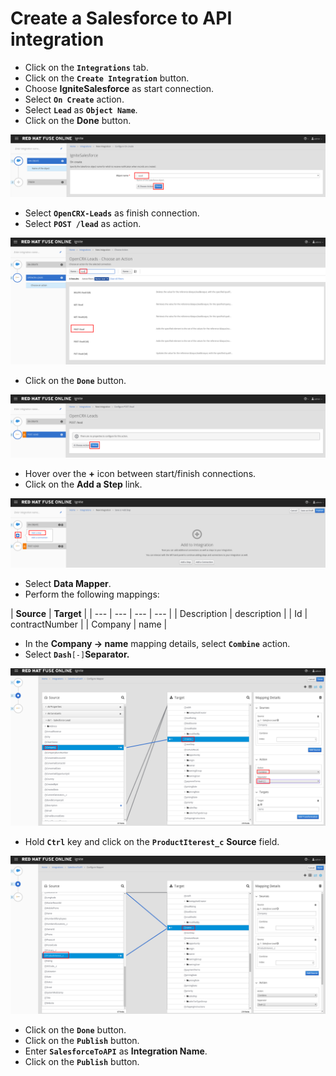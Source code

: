 # Create a Salesforce to API integration

* Click on the **`Integrations`** tab.
* Click on the **`Create Integration`** button.
* Choose **IgniteSalesforce** as  start connection.
* Select **`On Create`** action.
* Select **`Lead`** as **`Object Name`**.
* Click on the **Done** button.

![](../.gitbook/assets/image%20%2838%29.png)

* Select **`OpenCRX-Leads`** as finish connection.
* Select **`POST /lead`** as action.

![](../.gitbook/assets/image%20%28100%29.png)

* Click on the **`Done`** button.

![](../.gitbook/assets/image%20%28104%29.png)

* Hover over the **+** icon between start/finish connections.
* Click on the **Add a Step** link.

![](../.gitbook/assets/image%20%283%29.png)

*  Select **Data Mapper**.
* Perform the following mappings:

| **Source** | **Target** |
| --- | --- | --- | --- |
| Description | description |
| Id | contractNumber |
| Company | name |

* In the **Company -&gt; name** mapping details, select **`Combine`** action.
* Select **`Dash`**`[-]`**Separator.**

![](../.gitbook/assets/image%20%2812%29.png)

* Hold **`Ctrl`** key and click on the **`ProductIterest_c`** **Source** field.

![](../.gitbook/assets/image%20%2849%29.png)

* Click on the **`Done`** button.
* Click on the **`Publish`** button.
* Enter **`SalesforceToAPI`** as **Integration Name**.
* Click on the **`Publish`** button.



